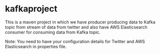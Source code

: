 # kafkaproject

This is a maven project in which we have producer producing data to Kafka topic from stream of data from twitter and also have AWS Elasticsearch consumer for consuming data from Kafka topic.

Note:
You need to have your configuration details for Twitter and AWS Elasticsearch in properties file.

